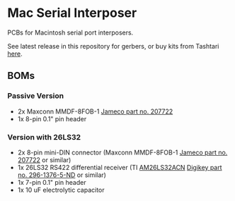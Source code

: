 # Mac Serial Interposer

PCBs for Macintosh serial port interposers.

See latest release in this repository for gerbers, or buy kits from Tashtari [here](https://ko-fi.com/tashtari/shop).

## BOMs

### Passive Version

* 2x Maxconn MMDF-8FOB-1 [Jameco part no. 207722](https://www.jameco.com/webapp/wcs/stores/servlet/ProductDisplay?storeId=10001&langId=-1&catalogId=10001&pa=207722&productId=207722)
* 1x 8-pin 0.1" pin header

### Version with 26LS32

* 2x 8-pin mini-DIN connector (Maxconn MMDF-8FOB-1 [Jameco part no. 207722](https://www.jameco.com/webapp/wcs/stores/servlet/ProductDisplay?storeId=10001&langId=-1&catalogId=10001&pa=207722&productId=207722) or similar)
* 1x 26LS32 RS422 differential receiver (TI [AM26LS32ACN](https://www.ti.com/product/AM26LS32AC) [Digikey part no. 296-1376-5-ND](https://www.digikey.com/en/products/detail/texas-instruments/AM26LS32ACN/277026) or similar)
* 1x 7-pin 0.1" pin header
* 1x 10 uF electrolytic capacitor
